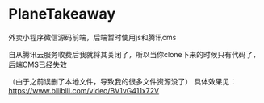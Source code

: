 # PlaneTakeaway
外卖小程序微信源码前端，后端暂时使用js和腾讯cms


自从腾讯云服务收费后我就将其关闭了，所以当你clone下来的时候只有代码了，后端CMS已经失效


（由于之前误删了本地文件，导致我的很多文件资源没了）
具体效果见：https://www.bilibili.com/video/BV1vG411x72V

